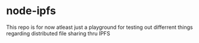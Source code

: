 # node-ipfs

This repo is for now atleast just a playground for testing out differrent things regarding distributed file sharing thru IPFS
